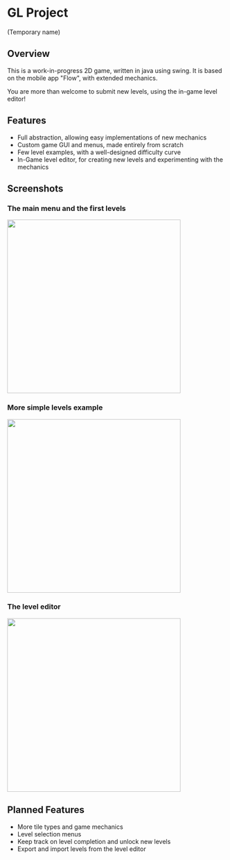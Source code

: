 # GL Project  
(Temporary name)


## Overview
This is a work-in-progress 2D game, written in java using swing.
It is based on the mobile app "Flow", with extended mechanics.  

You are more than welcome to submit new levels, using the in-game level editor!

## Features
* Full abstraction, allowing easy implementations of new mechanics
* Custom game GUI and menus, made entirely from scratch
* Few level examples, with a well-designed difficulty curve
* In-Game level editor, for creating new levels and experimenting with the mechanics

## Screenshots
### The main menu and the first levels
<img src="https://i.imgur.com/JQwT8fR.gif" width="400">


### More simple levels example
<img src="https://i.imgur.com/RtJIShW.gif" width="400">


### The level editor
<img src="https://i.imgur.com/bQKsyG7.gif" width="400">


## Planned Features
* More tile types and game mechanics
* Level selection menus
* Keep track on level completion and unlock new levels
* Export and import levels from the level editor
